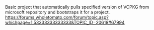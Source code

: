 Basic project that automatically pulls specified version of VCPKG from microsoft repository and bootstraps it for a project.
https://forums.wholetomato.com/forum/topic.asp?whichpage=1.53333333333333&TOPIC_ID=20618#67994
